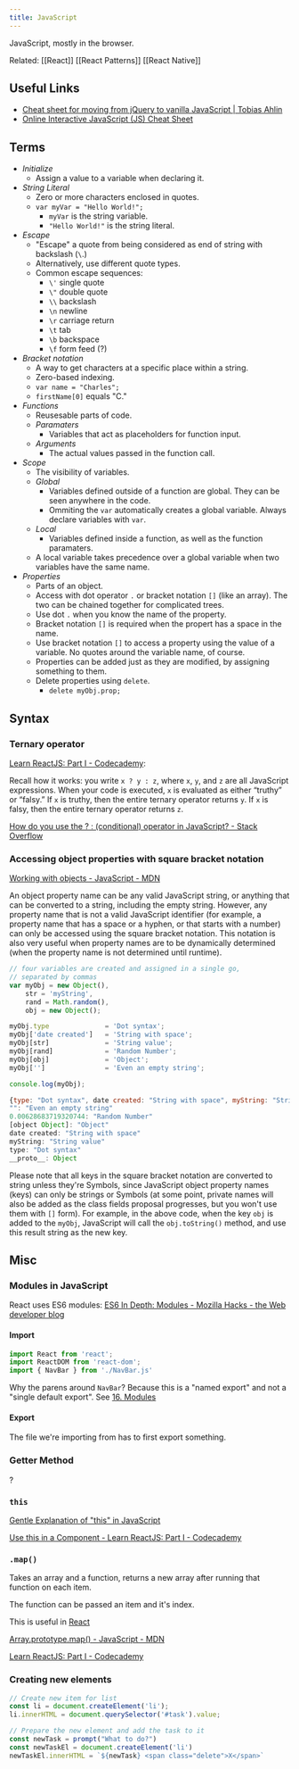 ```yaml
---
title: JavaScript
---
```


JavaScript, mostly in the browser.

Related: [[React]] [[React Patterns]] [[React Native]]

## Useful Links

- [Cheat sheet for moving from jQuery to vanilla JavaScript \| Tobias Ahlin](https://tobiasahlin.com/blog/move-from-jquery-to-vanilla-javascript/)
- [Online Interactive JavaScript (JS) Cheat Sheet](https://htmlcheatsheet.com/js/)

## Terms

- *Initialize*
	- Assign a value to a variable when declaring it.
- *String Literal*
	- Zero or more characters enclosed in quotes.
	- `var myVar = "Hello World!";`
		- `myVar` is the string variable.
		- `"Hello World!"` is the string literal.
- *Escape*
	- "Escape" a quote from being considered as end of string with backslash (`\`.)
	- Alternatively, use different quote types.
	- Common escape sequences:
		- `\'` single quote
		- `\"` double quote
		- `\\` backslash
		- `\n` newline
		- `\r` carriage return
		- `\t` tab
		- `\b` backspace
		- `\f` form feed (?)
- *Bracket notation*
	- A way to get characters at a specific place within a string.
	- Zero-based indexing.
	- `var name = "Charles";`
	- `firstName[0]` equals "C."	
- *Functions*
	- Reusesable parts of code.
	- *Paramaters*
		- Variables that act as placeholders for function input.
	- *Arguments*
		- The actual values passed in the function call.
- *Scope*
	- The visibility of variables. 
	- *Global*
		- Variables defined outside of a function are global. They can be seen anywhere in the code.
		- Ommiting the `var` automatically creates a global variable. Always declare variables with `var`.
	- *Local*
		- Variables defined inside a function, as well as the function paramaters.
	- A local variable takes precedence over a global variable when two variables have the same name.
- *Properties*
	- Parts of an object.
	- Access with dot operator `.` or bracket notation `[]` (like an array). The two can be chained together for complicated trees.
	- Use dot `.` when you know the name of the property. 
	- Bracket notation `[]` is required when the propert has a space in the name.
	- Use bracket notation `[]` to access a property using the value of a variable. No quotes around the variable name, of course. 
	- Properties can be added just as they are modified, by assigning something to them. 
	- Delete properties using `delete`.
		- `delete myObj.prop;`

## Syntax

### Ternary operator

[Learn ReactJS: Part I - Codecademy](https://www.codecademy.com/courses/react-101/lessons/react-jsx-advanced/exercises/jsx-conditionals-ternary):

Recall how it works: you write `x ? y : z`, where `x`, `y`, and `z` are all JavaScript expressions. When your code is executed, `x` is evaluated as either “truthy” or “falsy.” If `x` is truthy, then the entire ternary operator returns `y`. If `x` is falsy, then the entire ternary operator returns `z`. 

[How do you use the ? : (conditional) operator in JavaScript? - Stack Overflow](https://stackoverflow.com/questions/6259982/how-do-you-use-the-conditional-operator-in-javascript)

### Accessing object properties with square bracket notation

[Working with objects - JavaScript - MDN](https://developer.mozilla.org/en-US/docs/Web/JavaScript/Guide/Working_with_Objects)

An object property name can be any valid JavaScript string, or anything that can be converted to a string, including the empty string. However, any property name that is not a valid JavaScript identifier (for example, a property name that has a space or a hyphen, or that starts with a number) can only be accessed using the square bracket notation. This notation is also very useful when property names are to be dynamically determined (when the property name is not determined until runtime). 

```jsx
// four variables are created and assigned in a single go, 
// separated by commas
var myObj = new Object(),
    str = 'myString',
    rand = Math.random(),
    obj = new Object();

myObj.type              = 'Dot syntax';
myObj['date created']   = 'String with space';
myObj[str]              = 'String value';
myObj[rand]             = 'Random Number';
myObj[obj]              = 'Object';
myObj['']               = 'Even an empty string';

console.log(myObj);
```

```jsx
{type: "Dot syntax", date created: "String with space", myString: "String value", 0.00628683719320744: "Random Number", [object Object]: "Object", …}
"": "Even an empty string"
0.00628683719320744: "Random Number"
[object Object]: "Object"
date created: "String with space"
myString: "String value"
type: "Dot syntax"
__proto__: Object
```

Please note that all keys in the square bracket notation are converted to string unless they're Symbols, since JavaScript object property names (keys) can only be strings or Symbols (at some point, private names will also be added as the class fields proposal progresses, but you won't use them with `[]` form). For example, in the above code, when the key `obj` is added to the `myObj`, JavaScript will call the `obj.toString()` method, and use this result string as the new key.

## Misc

### Modules in JavaScript

React uses ES6 modules: [ES6 In Depth: Modules - Mozilla Hacks - the Web developer blog](https://hacks.mozilla.org/2015/08/es6-in-depth-modules/)

#### Import

```jsx
import React from 'react';
import ReactDOM from 'react-dom';
import { NavBar } from './NavBar.js'
```

Why the parens around `NavBar`? Because this is a "named export" and not a "single default export". See [16. Modules](https://exploringjs.com/es6/ch_modules.html#sec_overview-modules)

#### Export

The file we're importing from has to first export something.

### Getter Method

?

### `this`

[Gentle Explanation of "this" in JavaScript](https://dmitripavlutin.com/gentle-explanation-of-this-in-javascript/)

[Use this in a Component - Learn ReactJS: Part I - Codecademy](https://www.codecademy.com/courses/react-101/lessons/react-components-advanced-jsx/exercises/components-and-this)

### `.map()`

Takes an array and a function, returns a new array after running that function on each item.

The function can be passed an item and it's index.

This is useful in [React](https://www.notion.so/ranh/React-2d91d7cc23d54c93817b5cda36f9a19a#0bacddf9bf9f4e19bb71efe0f4d77aef)

[Array.prototype.map() - JavaScript - MDN](https://developer.mozilla.org/en-US/docs/Web/JavaScript/Reference/Global_Objects/Array/map)

[Learn ReactJS: Part I - Codecademy](https://www.codecademy.com/courses/react-101/lessons/react-jsx-advanced/exercises/jsx-map)

### Creating new elements

```jsx
// Create new item for list
const li = document.createElement('li');
li.innerHTML = document.querySelector('#task').value;
```

```jsx
// Prepare the new element and add the task to it
const newTask = prompt("What to do?")
const newTaskEl = document.createElement('li')
newTaskEl.innerHTML = `${newTask} <span class="delete">X</span>`
```
